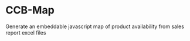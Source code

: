# CCB-Map
Generate an embeddable javascript map of product availability from sales report excel files
